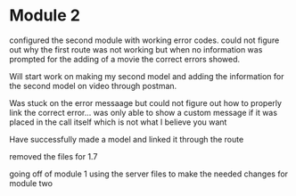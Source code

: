# Module 2

configured the second module with working error codes. could not figure out why the first route was not working but when no information was prompted for the adding of a movie the correct errors showed. 

Will start work on making my second model and adding the information for the second model on video through postman. 

Was stuck on the error messaage but could not figure out how to properly link the correct error... was only able to show a custom message if it was placed in the call itself which is not what I believe you want

Have successfully made a model and linked it through the route

removed the files for 1.7

going off of module 1 using the server files to make the needed changes for module two 

 